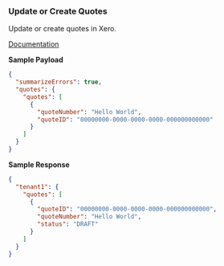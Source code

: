 ### Update or Create Quotes

Update or create quotes in Xero.

[Documentation](https://xeroapi.github.io/xero-node/accounting/index.html#api-Accounting-updateOrCreateQuotes)

**Sample Payload**
```json
{
  "summarizeErrors": true,
  "quotes": {
    "quotes": [
      {
        "quoteNumber": "Hello World",
        "quoteID": "00000000-0000-0000-0000-000000000000"
      }
    ]
  }
}
```

**Sample Response**
```json
{
  "tenant1": {
    "quotes": [
      {
        "quoteID": "00000000-0000-0000-0000-000000000000",
        "quoteNumber": "Hello World",
        "status": "DRAFT"
      }
    ]
  }
}
```
